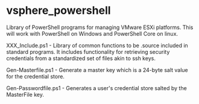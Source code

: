# vsphere_powershell

Library of PowerShell programs for managing VMware ESXi platforms. This will work with PowerShell on Windows and PowerShell Core on linux.

XXX_Include.ps1 - Library of common functions to be .source included in standard programs. It includes functionality for retrieving security credentials from a standardized set of files akin to ssh keys.

Gen-Masterfile.ps1 - Generate a master key which is a 24-byte salt value for the credential store.

Gen-Passwordfile.ps1 - Generates a user's credential store salted by the MasterFile key.
